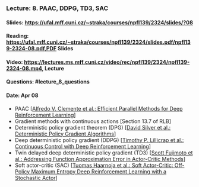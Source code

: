 ### Lecture: 8. PAAC, DDPG, TD3, SAC
#### Slides: https://ufal.mff.cuni.cz/~straka/courses/npfl139/2324/slides/?08
#### Reading: https://ufal.mff.cuni.cz/~straka/courses/npfl139/2324/slides.pdf/npfl139-2324-08.pdf,PDF Slides
#### Video: https://lectures.ms.mff.cuni.cz/video/rec/npfl139/2324/npfl139-2324-08.mp4, Lecture
#### Questions: #lecture_8_questions
#### Date: Apr 08

- PAAC [[Alfredo V. Clemente et al.: Efficient Parallel Methods for Deep Reinforcement Learning](https://arxiv.org/abs/1705.04862)]
- Gradient methods with continuous actions [Section 13.7 of RLB]
- Deterministic policy gradient theorem (DPG) [[David Silver et al.: Deterministic Policy Gradient Algorithms](http://proceedings.mlr.press/v32/silver14.pdf)]
- Deep deterministic policy gradient (DDPG) [[Timothy P. Lillicrap et al.: Continuous Control with Deep Reinforcement Learning](https://arxiv.org/abs/1509.02971)]
- Twin delayed deep deterministic policy gradient (TD3) [[Scott Fujimoto et al.: Addressing Function Approximation Error in Actor-Critic Methods](https://arxiv.org/abs/1802.09477)]
- Soft actor-critic (SAC) [[Tuomas Haarnoja et al.: Soft Actor-Critic: Off-Policy Maximum Entropy Deep Reinforcement Learning with a Stochastic Actor](https://arxiv.org/abs/1801.01290)]
